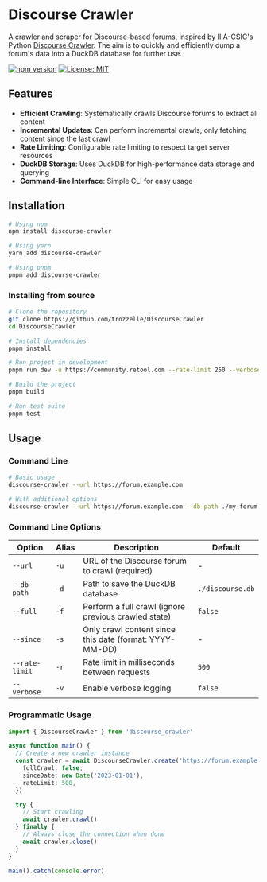 # Discourse Crawler

A crawler and scraper for Discourse-based forums, inspired
by IIIA-CSIC's Python [Discourse Crawler](https://github.com/IIIA-ML/DiscourseCrawler). The aim is to quickly and
efficiently dump a forum's data into a DuckDB database for further use.

[![npm version](https://img.shields.io/npm/v/discourse-crawler.svg)](https://www.npmjs.com/package/discourse_crawler)
[![License: MIT](https://img.shields.io/badge/License-MIT-yellow.svg)](https://opensource.org/licenses/MIT)

## Features

- **Efficient Crawling**: Systematically crawls Discourse forums to extract all content
- **Incremental Updates**: Can perform incremental crawls, only fetching content since the last crawl
- **Rate Limiting**: Configurable rate limiting to respect target server resources
- **DuckDB Storage**: Uses DuckDB for high-performance data storage and querying
- **Command-line Interface**: Simple CLI for easy usage

## Installation

```bash
# Using npm
npm install discourse-crawler

# Using yarn
yarn add discourse-crawler

# Using pnpm
pnpm add discourse-crawler
```

### Installing from source

```bash
# Clone the repository
git clone https://github.com/trozzelle/DiscourseCrawler
cd DiscourseCrawler

# Install dependencies
pnpm install

# Run project in development
pnpm run dev -u https://community.retool.com --rate-limit 250 --verbose

# Build the project
pnpm build

# Run test suite
pnpm test
```

## Usage

### Command Line

```bash
# Basic usage
discourse-crawler --url https://forum.example.com

# With additional options
discourse-crawler --url https://forum.example.com --db-path ./my-forum.db --full --rate-limit 1000 --verbose
```

### Command Line Options

| Option         | Alias | Description                                             | Default          |
|----------------|-------|---------------------------------------------------------|------------------|
| `--url`        | `-u`  | URL of the Discourse forum to crawl (required)          | -                |
| `--db-path`    | `-d`  | Path to save the DuckDB database                        | `./discourse.db` |
| `--full`       | `-f`  | Perform a full crawl (ignore previous crawled state)    | `false`          |
| `--since`      | `-s`  | Only crawl content since this date (format: YYYY-MM-DD) | -                |
| `--rate-limit` | `-r`  | Rate limit in milliseconds between requests             | `500`            |
| `--verbose`    | `-v`  | Enable verbose logging                                  | `false`          |

### Programmatic Usage

```typescript
import { DiscourseCrawler } from 'discourse_crawler'

async function main() {
  // Create a new crawler instance
  const crawler = await DiscourseCrawler.create('https://forum.example.com', './my-forum.db', {
    fullCrawl: false,
    sinceDate: new Date('2023-01-01'),
    rateLimit: 500,
  })

  try {
    // Start crawling
    await crawler.crawl()
  } finally {
    // Always close the connection when done
    await crawler.close()
  }
}

main().catch(console.error)
```
